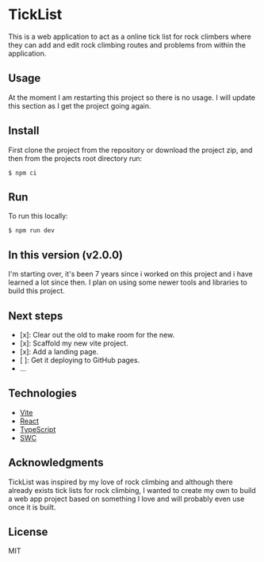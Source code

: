 # TickList

This is a web application to act as a online tick list for rock climbers where they can add and edit rock climbing routes and problems from within the application.

## Usage

At the moment I am restarting this project so there is no usage. I will update this section as I get the project going again.

## Install

First clone the project from the repository or download the project zip, and then from the projects root directory run:

```
$ npm ci
```

## Run

To run this locally:
```
$ npm run dev
```

## In this version (v2.0.0)

I'm starting over, it's been 7 years since i worked on this project and i have learned a lot since then. I plan on using some newer tools and libraries to build this project.

## Next steps

- [x]: Clear out the old to make room for the new.
- [x]: Scaffold my new vite project.
- [x]: Add a landing page.
- [ ]: Get it deploying to GitHub pages.
- ...

## Technologies

- [Vite](https://vitejs.dev/)
- [React](https://reactjs.org/)
- [TypeScript](https://www.typescriptlang.org/)
- [SWC](https://swc.rs/)

## Acknowledgments

TickList was inspired by my love of rock climbing and although there already exists tick lists for rock climbing, I wanted to create my own to build a web app project based on something I love and will probably even use once it is built.

## License

MIT
